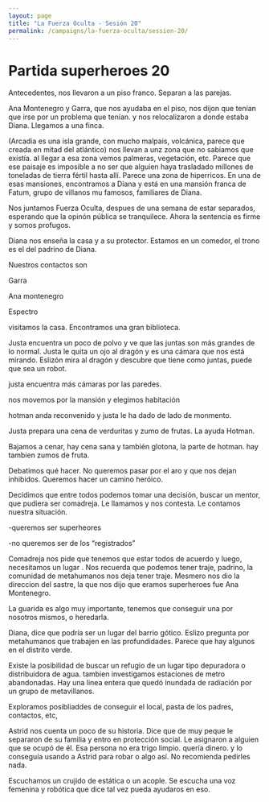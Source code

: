 ```yaml
---
layout: page
title: "La Fuerza Oculta - Sesión 20"
permalink: /campaigns/la-fuerza-oculta/session-20/
---
```


# Partida superheroes 20

Antecedentes, nos llevaron a un piso franco. Separan a las parejas. 

Ana Montenegro y Garra, que nos ayudaba en el piso, nos dijon que tenían que irse por un problema que tenían. y nos relocalizaron a donde estaba Diana. Llegamos a una finca. 

(Arcadia es una isla grande, con mucho malpais, volcánica, parece que creada en mitad del atlántico)  nos llevan a unz zona que no sabiamos que existía. al llegar a esa zona vemos palmeras, vegetación, etc. Parece que ese paisaje es imposible a no ser que alguien haya trasladado millones de toneladas de tierra fértil hasta allí. Parece una zona de hiperricos. En una de esas mansiones, encontramos a Diana y está en una mansión franca de Fatum, grupo de villanos mu famosos, familiares de Diana. 

Nos juntamos Fuerza Oculta, despues de una semana de estar separados, esperando que la opinón pública se tranquilece. Ahora la sentencia es firme y somos profugos. 

Diana nos enseña la casa y a su protector. Estamos en un comedor, el trono es el del padrino de Diana. 

Nuestros contactos son

Garra

Ana montenegro

Espectro

visitamos la casa. Encontramos una gran biblioteca. 

Justa encuentra un poco de polvo y ve que las juntas son más grandes de lo normal. Justa le quita un ojo al dragón y es una cámara que nos está mirando. Eslizón mira al dragón y descubre que tiene como juntas, puede que sea un robot. 

justa encuentra más cámaras por las paredes. 

nos movemos por la mansión y elegimos habitación

hotman anda reconvenido y justa le ha dado de lado de monmento. 

Justa prepara una cena de verduritas y zumo de frutas. La ayuda Hotman. 

Bajamos a cenar, hay cena sana y también glotona, la parte de hotman. hay tambien zumos de fruta. 

Debatimos qué hacer. No queremos pasar por el aro y que nos dejan inhibidos. Queremos hacer un camino heróico.

Decidimos que entre todos podemos tomar una decisión, buscar un mentor, que pudiera ser comadreja. Le llamamos y nos contesta. Le contamos nuestra situación. 

-queremos ser superheores

-no queremos ser de los “registrados”

Comadreja nos pide que tenemos que estar todos de acuerdo y luego, necesitamos un lugar . Nos recuerda que podemos tener traje, padrino, la comunidad de metahumanos nos deja tener traje. Mesmero nos dio la direccion del sastre, la que nos dijo que eramos superheroes fue Ana Montenegro.

La guarida es algo muy importante, tenemos que conseguir una por nosotros mismos, o heredarla. 

Diana, dice que podría ser un lugar del barrio gótico. Eslizo pregunta por metahumanos que trabajen en las  profundidades. Parece que hay algunos en el distrito verde. 

Existe la posibilidad de buscar un refugio de un lugar tipo depuradora o distribuidora de agua. tambien investigamos estaciones de metro abandonadas. Hay una linea entera que quedó inundada de radiación por un grupo de metavillanos. 

Exploramos posibliaddes de conseguir el local, pasta de los padres, contactos, etc, 

Astrid nos cuenta un poco de su historia. Dice que de muy peque le separaron de su familia y entro en protección social. Le asignaron a alguien que se ocupó de él. Esa persona no era trigo limpio. quería dinero. y lo conseguía usando a Astrid para robar o algo así. No recomienda pedirles nada. 

Escuchamos un crujido de estática o un acople. Se escucha una voz femenina y robótica que dice tal vez pueda ayudaros en eso.